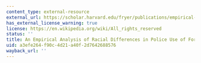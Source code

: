 ```yaml
---
content_type: external-resource
external_url: https://scholar.harvard.edu/fryer/publications/empirical-analysis-racial-differences-police-use-force
has_external_license_warning: true
license: https://en.wikipedia.org/wiki/All_rights_reserved
status: ''
title: An Empirical Analysis of Racial Differences in Police Use of Force
uid: a3efe264-f90c-4d21-a40f-2d7642688576
wayback_url: ''
---
```

